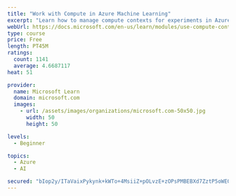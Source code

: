 ```yaml
---
title: "Work with Compute in Azure Machine Learning"
excerpt: "Learn how to manage compute contexts for experiments in Azure Machine Learning."
webUrl: https://docs.microsoft.com/en-us/learn/modules/use-compute-contexts-in-aml/
type: course
price: Free
length: PT45M
ratings:
  count: 1141
  average: 4.6687117
heat: 51

provider:
  name: Microsoft Learn
  domain: microsoft.com
  images:
    - url: /assets/images/organizations/microsoft.com-50x50.jpg
      width: 50
      height: 50

levels:
  - Beginner

topics:
  - Azure
  - AI

secured: "bIop2y/ITaVaixPykynk+kWTo+4MsiiZ+pOLvzE+zOPsPMBEBXd7ZztP5oWEGj5JubsxUPBRveneKrWaCnrnC+G/fAsuaEPhCUw+EU/dUW3GYAk4kp8mjD1/eRHi169s+42aKBLl92bioqGz6xkX0UvXvyLV/++tWmVXFQC0BLdri/JsP7JA2duPsu6RrdPU1d+pPyifpE3DT4KiDwLL68tzZvMVjerBzq8xnNwFHK7kQ/tDSI8pMMWsabWNlnkxo5UpkaYIzP8+vCXcnIHtJBXJ21edcbhj+piFcJaJ5RKRaNGbkBsBAKTkLAt+gUlNeayaH7a4wVpl1pyv4sW3hwVnxs1Y/n7rd1LDRGOHFer9NqX5F/FOlE56EzTfG7b7Ttv0NEUKyYRWYna6BTayCUb6NgNKs7p765XvehrIHk4=;C+UE9HoCnyC14+2NmGjvmQ=="
---
```


